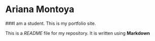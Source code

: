 # Ariana Montoya

###I am a student. This is my portfolio site.

This is a *README* file for my repository. It is written using **Markdown**
